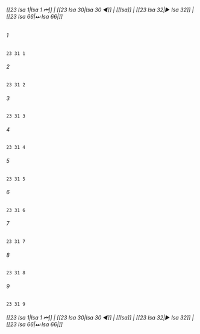 
###### [[23 Isa 1|Isa 1 ⏮]] | [[23 Isa 30|Isa 30 ◀]] | [[Isa]] | [[23 Isa 32|▶ Isa 32]] | [[23 Isa 66|⏭ Isa 66|]]

###### 1
``` verse
23 31 1 
```
###### 2
``` verse
23 31 2 
```
###### 3
``` verse
23 31 3 
```
###### 4
``` verse
23 31 4 
```
###### 5
``` verse
23 31 5 
```
###### 6
``` verse
23 31 6 
```
###### 7
``` verse
23 31 7 
```
###### 8
``` verse
23 31 8 
```
###### 9
``` verse
23 31 9 
```

###### [[23 Isa 1|Isa 1 ⏮]] | [[23 Isa 30|Isa 30 ◀]] | [[Isa]] | [[23 Isa 32|▶ Isa 32]] | [[23 Isa 66|⏭ Isa 66|]]

